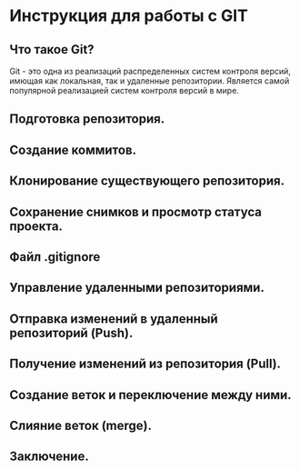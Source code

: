 # Инструкция для работы с GIT

## Что такое Git?
Git - это одна из реализаций распределенных систем контроля версий, имющая как локальная, так и удаленные репозитории. Является самой популярной реализацией систем контроля версий в мире. 

## Подготовка репозитория.

## Создание коммитов. 

## Клонирование существующего репозитория.

## Сохранение снимков и просмотр статуса проекта.

## Файл .gitignore

## Управление удаленными репозиториями.

## Отправка изменений в удаленный репозиторий (Push).

## Получение изменений из репозитория (Pull).

## Создание веток и переключение между ними.

## Слияние веток (merge).

## Заключение.

